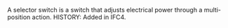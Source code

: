 ﻿A selector switch is a switch that adjusts electrical power through a multi-position action.  HISTORY: Added in IFC4.
